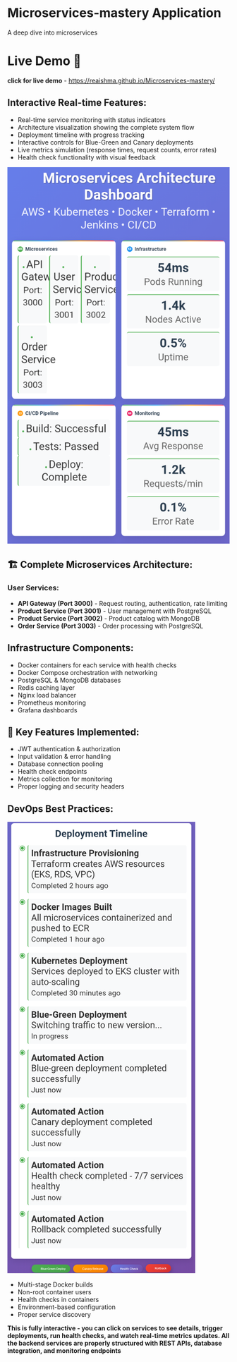 # Microservices-mastery Application 
A deep dive into microservices 

# Live Demo 🚀
 **click for live demo** - https://reaishma.github.io/Microservices-mastery/

## Interactive Real-time Features:
- Real-time service monitoring with status indicators
- Architecture visualization showing the complete system flow
- Deployment timeline with progress tracking
- Interactive controls for Blue-Green and Canary deployments
- Live metrics simulation (response times, request counts, error rates)
- Health check functionality with visual feedback

![Overview](https://github.com/Reaishma/Microservices-mastery/blob/main/chrome_screenshot_Sep%206%2C%202025%2011_17_04%20AM%20GMT%2B05_30.png)


## 🏗️ Complete Microservices Architecture:

### User Services:
- **API Gateway (Port 3000)** - Request routing, authentication, rate limiting
- **Product Service (Port 3001)** - User management with PostgreSQL
- **Product Service (Port 3002)** - Product catalog with MongoDB
- **Order Service (Port 3003)** - Order processing with PostgreSQL

## Infrastructure Components:
- Docker containers for each service with health checks
- Docker Compose orchestration with networking
- PostgreSQL & MongoDB databases
- Redis caching layer
- Nginx load balancer
- Prometheus monitoring
- Grafana dashboards

## 🚀 Key Features Implemented:

- JWT authentication & authorization
- Input validation & error handling
- Database connection pooling
- Health check endpoints
- Metrics collection for monitoring
- Proper logging and security headers

## DevOps Best Practices:

![Deployment](https://github.com/Reaishma/Microservices-mastery/blob/main/chrome_screenshot_Sep%206%2C%202025%2011_17_31%20AM%20GMT%2B05_30.png)

- Multi-stage Docker builds
- Non-root container users
- Health checks in containers
- Environment-based configuration
- Proper service discovery

**This is fully interactive - you can click on services to see details, trigger deployments, run health checks, and watch real-time metrics updates. All the backend services are properly structured with REST APIs, database integration, and monitoring endpoints**

